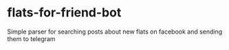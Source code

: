 # flats-for-friend-bot
Simple parser for searching posts about new flats on facebook and sending them to telegram
